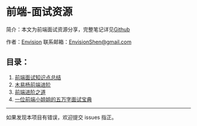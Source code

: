 # 前端-面试资源

简介：本文为前端面试资源分享，完整笔记详见[Github](https://github.com/MrEnvision/Front-end_learning_notes)

作者：[Envision](https://github.com/MrEnvision)          联系邮箱：[EnvisionShen@gmail.com](mailto:EnvisionShen@gmail.com)



## 目录：

1. [前端面试知识点总结](https://github.com/huyaocode/webKnowledge)
2. [木易杨前端进阶](https://muyiy.cn)
3. [前端进阶之道](https://yuchengkai.cn)
4. [一位前端小姐姐的五万字面试宝典](https://juejin.im/post/5e91b01651882573716a9b23)



------

如果发现本项目有错误，欢迎提交 issues 指正。

